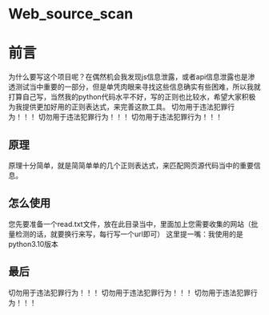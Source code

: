 # Web_source_scan
# 前言

为什么要写这个项目呢？在偶然机会我发现js信息泄露，或者api信息泄露也是渗透测试当中重要的一部分，但是单凭肉眼来寻找这些信息确实有些困难，所以我就打算自己写，当然我的python代码水平不好，写的正则也比较水，希望大家积极为我提供更加好用的正则表达式，来完善这款工具。
切勿用于违法犯罪行为！！！
切勿用于违法犯罪行为！！！
切勿用于违法犯罪行为！！！
## 原理

原理十分简单，就是简简单单的几个正则表达式，来匹配网页源代码当中的重要信息。

## 怎么使用
您先要准备一个read.txt文件，放在此目录当中，里面加上您需要收集的网站（批量检测的话，就要换行来写，每行写一个url即可）
这里提一嘴：我使用的是python3.10版本


## 最后
切勿用于违法犯罪行为！！！
切勿用于违法犯罪行为！！！
切勿用于违法犯罪行为！！！
